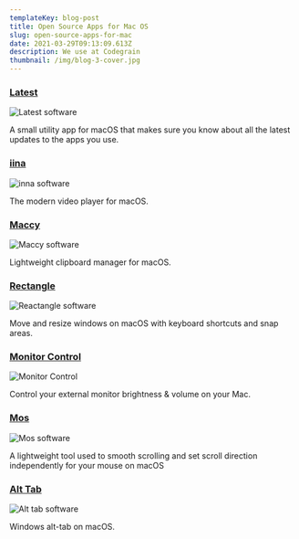 ```yaml
---
templateKey: blog-post
title: Open Source Apps for Mac OS
slug: open-source-apps-for-mac
date: 2021-03-29T09:13:09.613Z
description: We use at Codegrain
thumbnail: /img/blog-3-cover.jpg
---
```

<!--StartFragment-->

### [Latest](https://github.com/mangerlahn/Latest)

![Latest software](https://d33wubrfki0l68.cloudfront.net/4b991b8ba4ed8422df272125eccff18609f02f62/5d176/img/blog/blog-3-1.jpg)

A small utility app for macOS that makes sure you know about all the latest updates to the apps you use.

### [iina](https://github.com/iina/iina)

![inna software](https://d33wubrfki0l68.cloudfront.net/c43901f7ba3599c231f6bf64d6e873b8f72d08e2/94c24/img/blog/blog-3-2.jpg)

The modern video player for macOS.

### [Maccy](https://github.com/p0deje/Maccy)

![Maccy software](https://d33wubrfki0l68.cloudfront.net/e3c00cc3244fcb1b14dca9636538601be868ab17/3edf7/img/blog/blog-3-3.jpg)

Lightweight clipboard manager for macOS.

### [Rectangle](https://github.com/rxhanson/Rectangle)

![Reactangle software](https://d33wubrfki0l68.cloudfront.net/63729c00325cf1ef8f1c0acd189d9e0e3a26de32/2bf48/img/blog/blog-3-4.jpg)

Move and resize windows on macOS with keyboard shortcuts and snap areas.

### [Monitor Control](https://github.com/MonitorControl/MonitorControl)

![Monitor Control](https://d33wubrfki0l68.cloudfront.net/e2bf294c49f5744f3a508e8ff9418aedef6ab54b/d5053/img/blog/blog-3-5.jpg)

Control your external monitor brightness & volume on your Mac.

### [Mos](https://github.com/Caldis/Mos)

![Mos software](https://d33wubrfki0l68.cloudfront.net/2cf424f6dfb333117578108548ceb9e59d300ed8/95a06/img/blog/blog-3-6.jpg)

A lightweight tool used to smooth scrolling and set scroll direction independently for your mouse on macOS

### [Alt Tab](https://github.com/lwouis/alt-tab-macos)

![Alt tab software](https://d33wubrfki0l68.cloudfront.net/809d2d79ff529f82c6f83056fb943c99629e890d/033fe/img/blog/blog-3-7.jpg)

Windows alt-tab on macOS.

<!--EndFragment-->